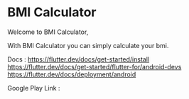 # BMI Calculator

Welcome to BMI Calculator,

With BMI Calculator you can simply calculate your bmi.

Docs :
https://flutter.dev/docs/get-started/install
https://flutter.dev/docs/get-started/flutter-for/android-devs
https://flutter.dev/docs/deployment/android

Google Play Link :

